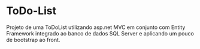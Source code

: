 # ToDo-List

Projeto de uma ToDoList utilizando asp.net MVC em conjunto com Entity Framework integrado ao banco de dados SQL Server e aplicando um pouco de bootstrap ao front.
